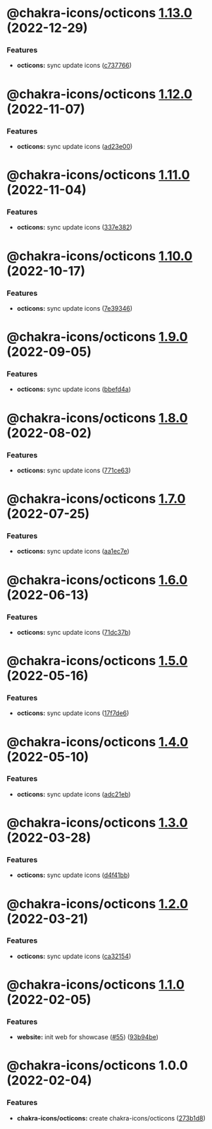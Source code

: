 # @chakra-icons/octicons [1.13.0](https://github.com/kodingdotninja/chakra-icons/compare/@chakra-icons/octicons@1.12.0...@chakra-icons/octicons@1.13.0) (2022-12-29)

### Features

- **octicons:** sync update icons ([c737766](https://github.com/kodingdotninja/chakra-icons/commit/c7377661c93bc959aad891ed6373811bf4e9322e))

# @chakra-icons/octicons [1.12.0](https://github.com/kodingdotninja/chakra-icons/compare/@chakra-icons/octicons@1.11.0...@chakra-icons/octicons@1.12.0) (2022-11-07)

### Features

- **octicons:** sync update icons ([ad23e00](https://github.com/kodingdotninja/chakra-icons/commit/ad23e00c61b97847cd53d77b164ae163bfe3402d))

# @chakra-icons/octicons [1.11.0](https://github.com/kodingdotninja/chakra-icons/compare/@chakra-icons/octicons@1.10.0...@chakra-icons/octicons@1.11.0) (2022-11-04)

### Features

- **octicons:** sync update icons ([337e382](https://github.com/kodingdotninja/chakra-icons/commit/337e38244e2e548800acbce71e41ca7ed1d718f2))

# @chakra-icons/octicons [1.10.0](https://github.com/kodingdotninja/chakra-icons/compare/@chakra-icons/octicons@1.9.0...@chakra-icons/octicons@1.10.0) (2022-10-17)

### Features

- **octicons:** sync update icons ([7e39346](https://github.com/kodingdotninja/chakra-icons/commit/7e39346f7f5b4fa77df4c2087f8fb5329e88e833))

# @chakra-icons/octicons [1.9.0](https://github.com/kodingdotninja/chakra-icons/compare/@chakra-icons/octicons@1.8.0...@chakra-icons/octicons@1.9.0) (2022-09-05)

### Features

- **octicons:** sync update icons ([bbefd4a](https://github.com/kodingdotninja/chakra-icons/commit/bbefd4a19c3f99c98e5ad7a4eac1274a05cac0ff))

# @chakra-icons/octicons [1.8.0](https://github.com/kodingdotninja/chakra-icons/compare/@chakra-icons/octicons@1.7.0...@chakra-icons/octicons@1.8.0) (2022-08-02)

### Features

- **octicons:** sync update icons ([771ce63](https://github.com/kodingdotninja/chakra-icons/commit/771ce63c4261742f975111ebf17ea3f1085628d1))

# @chakra-icons/octicons [1.7.0](https://github.com/kodingdotninja/chakra-icons/compare/@chakra-icons/octicons@1.6.0...@chakra-icons/octicons@1.7.0) (2022-07-25)

### Features

- **octicons:** sync update icons ([aa1ec7e](https://github.com/kodingdotninja/chakra-icons/commit/aa1ec7e5318d16472e44415e1e3720fe9140b96a))

# @chakra-icons/octicons [1.6.0](https://github.com/kodingdotninja/chakra-icons/compare/@chakra-icons/octicons@1.5.0...@chakra-icons/octicons@1.6.0) (2022-06-13)

### Features

- **octicons:** sync update icons ([71dc37b](https://github.com/kodingdotninja/chakra-icons/commit/71dc37b5cd55b73157dcb6494c3fb112d3f348d8))

# @chakra-icons/octicons [1.5.0](https://github.com/kodingdotninja/chakra-icons/compare/@chakra-icons/octicons@1.4.0...@chakra-icons/octicons@1.5.0) (2022-05-16)

### Features

- **octicons:** sync update icons ([17f7de6](https://github.com/kodingdotninja/chakra-icons/commit/17f7de698b573dbecfc540734fa78ab4cada9371))

# @chakra-icons/octicons [1.4.0](https://github.com/kodingdotninja/chakra-icons/compare/@chakra-icons/octicons@1.3.0...@chakra-icons/octicons@1.4.0) (2022-05-10)

### Features

- **octicons:** sync update icons ([adc21eb](https://github.com/kodingdotninja/chakra-icons/commit/adc21eb8880c8da519cef537e22f3f7e9f652230))

# @chakra-icons/octicons [1.3.0](https://github.com/kodingdotninja/chakra-icons/compare/@chakra-icons/octicons@1.2.0...@chakra-icons/octicons@1.3.0) (2022-03-28)

### Features

- **octicons:** sync update icons ([d4f41bb](https://github.com/kodingdotninja/chakra-icons/commit/d4f41bb06398086671ab3e39552b9e71c175b8ba))

# @chakra-icons/octicons [1.2.0](https://github.com/kodingdotninja/chakra-icons/compare/@chakra-icons/octicons@1.1.0...@chakra-icons/octicons@1.2.0) (2022-03-21)

### Features

- **octicons:** sync update icons ([ca32154](https://github.com/kodingdotninja/chakra-icons/commit/ca32154b41f597f9981ffc1708cb88b1271c9532))

# @chakra-icons/octicons [1.1.0](https://github.com/kodingdotninja/chakra-icons/compare/@chakra-icons/octicons@1.0.0...@chakra-icons/octicons@1.1.0) (2022-02-05)

### Features

- **website:** init web for showcase ([#55](https://github.com/kodingdotninja/chakra-icons/issues/55)) ([93b94be](https://github.com/kodingdotninja/chakra-icons/commit/93b94bebe0f9a7ff0481bf3c564515e75d453a02))

# @chakra-icons/octicons 1.0.0 (2022-02-04)

### Features

- **chakra-icons/octicons:** create chakra-icons/octicons ([273b1d8](https://github.com/kodingdotninja/chakra-icons/commit/273b1d8317e4cce6a5c03d18d45cb99dd2d35579))
